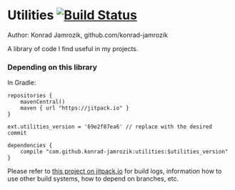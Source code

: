 # Utilities [![Build Status](https://travis-ci.org/konrad-jamrozik/utilities.svg?branch=master)](https://travis-ci.org/konrad-jamrozik/utilities)
  
  Author: Konrad Jamrozik, github.com/konrad-jamrozik


A library of code I find useful in my projects.

### Depending on this library

In Gradle:

```Gradle
repositories {
    mavenCentral()
    maven { url "https://jitpack.io" }
}

ext.utilities_version = '69e2f87ea6' // replace with the desired commit 

dependencies {
    compile "com.github.konrad-jamrozik:utilities:$utilities_version"
}
```

Please refer to [this project on jitpack.io](https://jitpack.io/#konrad-jamrozik/utilities) for build logs, information how to 
use other build systems, how to depend on branches, etc.
